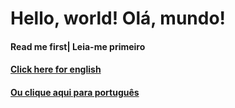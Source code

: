 # Hello, world! Olá, mundo!

#### Read me first| Leia-me primeiro


#### [Click here for english](README_en.md)

#### [Ou clique aqui para português](README_pt.md)
